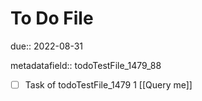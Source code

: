 # To Do File

due:: 2022-08-31

metadatafield:: todoTestFile_1479_88

- [ ] Task of todoTestFile_1479 1 [[Query me]]

